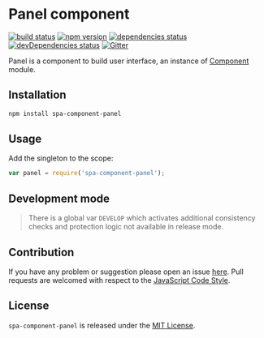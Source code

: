 Panel component
===============

[![build status](https://img.shields.io/travis/spasdk/component-panel.svg?style=flat-square)](https://travis-ci.org/spasdk/component-panel)
[![npm version](https://img.shields.io/npm/v/spa-component-panel.svg?style=flat-square)](https://www.npmjs.com/package/spa-component-panel)
[![dependencies status](https://img.shields.io/david/spasdk/component-panel.svg?style=flat-square)](https://david-dm.org/spasdk/component-panel)
[![devDependencies status](https://img.shields.io/david/dev/spasdk/component-panel.svg?style=flat-square)](https://david-dm.org/spasdk/component-panel?type=dev)
[![Gitter](https://img.shields.io/badge/gitter-join%20chat-blue.svg?style=flat-square)](https://gitter.im/DarkPark/spasdk)


Panel is a component to build user interface, an instance of [Component](https://github.com/spasdk/component) module.


## Installation ##

```bash
npm install spa-component-panel
```


## Usage ##

Add the singleton to the scope:

```js
var panel = require('spa-component-panel');
```


## Development mode ##

> There is a global var `DEVELOP` which activates additional consistency checks and protection logic not available in release mode.


## Contribution ##

If you have any problem or suggestion please open an issue [here](https://github.com/spasdk/component-panel/issues).
Pull requests are welcomed with respect to the [JavaScript Code Style](https://github.com/DarkPark/jscs).


## License ##

`spa-component-panel` is released under the [MIT License](license.md).
